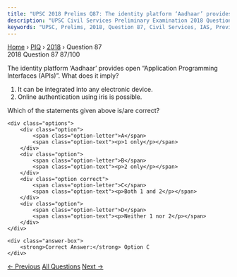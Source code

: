 ```yaml
---
title: "UPSC 2018 Prelims Q87: The identity platform ‘Aadhaar’ provides open “Application P..."
description: "UPSC Civil Services Preliminary Examination 2018 Question 87 with options and answer"
keywords: "UPSC, Prelims, 2018, Question 87, Civil Services, IAS, Previous Year Questions"
---
```


<nav class="breadcrumb">
    <a href="../../">Home</a>
    <span>›</span>
    <a href="../">PIQ</a>
    <span>›</span>
    <a href="./">2018</a>
    <span>›</span>
    <span>Question 87</span>
</nav>

<div class="question-header">
    <div class="question-meta">
        <span class="year-badge">2018</span>
        <span class="question-number">Question 87</span>
        <span class="progress">87/100</span>
    </div>
    <div class="progress-bar">
        <div class="progress-fill" style="width: 87.0%"></div>
    </div>
</div>

<div class="question-content">
    <div class="question-text">
        <p>The identity platform ‘Aadhaar’ provides open “Application Programming<br />
Interfaces (APIs)”. What does it imply?</p>
<ol>
<li>It can be integrated into any electronic device. </li>
<li>Online authentication using iris is possible.</li>
</ol>
<p>Which of the statements given above is/are correct?</p>
    </div>
    
    <div class="options">
        <div class="option">
            <span class="option-letter">A</span>
            <span class="option-text"><p>1 only</p></span>
        </div>
        <div class="option">
            <span class="option-letter">B</span>
            <span class="option-text"><p>2 only</p></span>
        </div>
        <div class="option correct">
            <span class="option-letter">C</span>
            <span class="option-text"><p>Both 1 and 2</p></span>
        </div>
        <div class="option">
            <span class="option-letter">D</span>
            <span class="option-text"><p>Neither 1 nor 2</p></span>
        </div>
    </div>

    <div class="answer-box">
        <strong>Correct Answer:</strong> Option C
    </div>
</div>

<div class="question-nav">
    <a href="../q086-consider-the-following-statements-1-capital-adequa/" class="nav-btn prev">← Previous</a>
    <a href="../" class="nav-btn center">All Questions</a>
    <a href="../q088-very-recently-in-which-of-the-following-countries/" class="nav-btn next">Next →</a>
</div>
